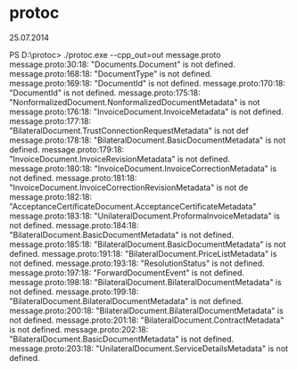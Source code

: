 protoc
======

25.07.2014

PS D:\protoc> ./protoc.exe --cpp_out=out message.proto
message.proto:30:18: "Documents.Document" is not defined.
message.proto:168:18: "DocumentType" is not defined.
message.proto:169:18: "DocumentId" is not defined.
message.proto:170:18: "DocumentId" is not defined.
message.proto:175:18: "NonformalizedDocument.NonformalizedDocumentMetadata" is not
message.proto:176:18: "InvoiceDocument.InvoiceMetadata" is not defined.
message.proto:177:18: "BilateralDocument.TrustConnectionRequestMetadata" is not def
message.proto:178:18: "BilateralDocument.BasicDocumentMetadata" is not defined.
message.proto:179:18: "InvoiceDocument.InvoiceRevisionMetadata" is not defined.
message.proto:180:18: "InvoiceDocument.InvoiceCorrectionMetadata" is not defined.
message.proto:181:18: "InvoiceDocument.InvoiceCorrectionRevisionMetadata" is not de
message.proto:182:18: "AcceptanceCertificateDocument.AcceptanceCertificateMetadata"
message.proto:183:18: "UnilateralDocument.ProformaInvoiceMetadata" is not defined.
message.proto:184:18: "BilateralDocument.BasicDocumentMetadata" is not defined.
message.proto:185:18: "BilateralDocument.BasicDocumentMetadata" is not defined.
message.proto:191:18: "BilateralDocument.PriceListMetadata" is not defined.
message.proto:193:18: "ResolutionStatus" is not defined.
message.proto:197:18: "ForwardDocumentEvent" is not defined.
message.proto:198:18: "BilateralDocument.BilateralDocumentMetadata" is not defined.
message.proto:199:18: "BilateralDocument.BilateralDocumentMetadata" is not defined.
message.proto:200:18: "BilateralDocument.BilateralDocumentMetadata" is not defined.
message.proto:201:18: "BilateralDocument.ContractMetadata" is not defined.
message.proto:202:18: "BilateralDocument.BasicDocumentMetadata" is not defined.
message.proto:203:18: "UnilateralDocument.ServiceDetailsMetadata" is not defined.
